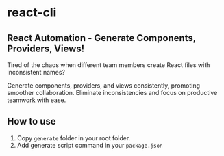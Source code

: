 # react-cli

## React Automation - Generate Components, Providers, Views!

Tired of the chaos when different team members create React files with inconsistent names?

Generate components, providers, and views consistently, promoting smoother collaboration. Eliminate inconsistencies and focus on productive teamwork with ease.

## How to use
1. Copy `generate` folder in your root folder.
2. Add generate script command in your `package.json`
